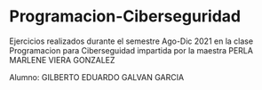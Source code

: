 # Programacion-Ciberseguridad
Ejercicios realizados durante el semestre Ago-Dic 2021 en la clase Programacion para Ciberseguidad impartida por la maestra PERLA MARLENE VIERA GONZALEZ

Alumno: GILBERTO EDUARDO GALVAN GARCIA
